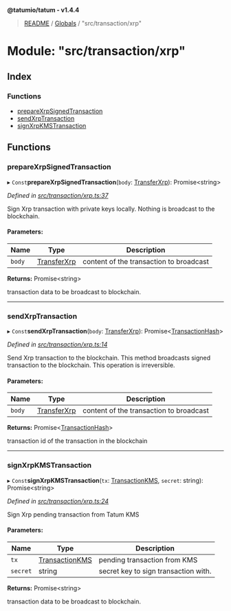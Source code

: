 **@tatumio/tatum - v1.4.4**

> [README](../README.md) / [Globals](../globals.md) / "src/transaction/xrp"

# Module: "src/transaction/xrp"

## Index

### Functions

* [prepareXrpSignedTransaction](_src_transaction_xrp_.md#preparexrpsignedtransaction)
* [sendXrpTransaction](_src_transaction_xrp_.md#sendxrptransaction)
* [signXrpKMSTransaction](_src_transaction_xrp_.md#signxrpkmstransaction)

## Functions

### prepareXrpSignedTransaction

▸ `Const`**prepareXrpSignedTransaction**(`body`: [TransferXrp](../classes/_src_model_request_transferxrp_.transferxrp.md)): Promise\<string>

*Defined in [src/transaction/xrp.ts:37](https://github.com/tatumio/tatum-js/blob/c5d1e16/src/transaction/xrp.ts#L37)*

Sign Xrp transaction with private keys locally. Nothing is broadcast to the blockchain.

#### Parameters:

Name | Type | Description |
------ | ------ | ------ |
`body` | [TransferXrp](../classes/_src_model_request_transferxrp_.transferxrp.md) | content of the transaction to broadcast |

**Returns:** Promise\<string>

transaction data to be broadcast to blockchain.

___

### sendXrpTransaction

▸ `Const`**sendXrpTransaction**(`body`: [TransferXrp](../classes/_src_model_request_transferxrp_.transferxrp.md)): Promise\<[TransactionHash](../interfaces/_src_model_response_common_transactionhash_.transactionhash.md)>

*Defined in [src/transaction/xrp.ts:14](https://github.com/tatumio/tatum-js/blob/c5d1e16/src/transaction/xrp.ts#L14)*

Send Xrp transaction to the blockchain. This method broadcasts signed transaction to the blockchain.
This operation is irreversible.

#### Parameters:

Name | Type | Description |
------ | ------ | ------ |
`body` | [TransferXrp](../classes/_src_model_request_transferxrp_.transferxrp.md) | content of the transaction to broadcast |

**Returns:** Promise\<[TransactionHash](../interfaces/_src_model_response_common_transactionhash_.transactionhash.md)>

transaction id of the transaction in the blockchain

___

### signXrpKMSTransaction

▸ `Const`**signXrpKMSTransaction**(`tx`: [TransactionKMS](../classes/_src_model_response_kms_transactionkms_.transactionkms.md), `secret`: string): Promise\<string>

*Defined in [src/transaction/xrp.ts:24](https://github.com/tatumio/tatum-js/blob/c5d1e16/src/transaction/xrp.ts#L24)*

Sign Xrp pending transaction from Tatum KMS

#### Parameters:

Name | Type | Description |
------ | ------ | ------ |
`tx` | [TransactionKMS](../classes/_src_model_response_kms_transactionkms_.transactionkms.md) | pending transaction from KMS |
`secret` | string | secret key to sign transaction with. |

**Returns:** Promise\<string>

transaction data to be broadcast to blockchain.

